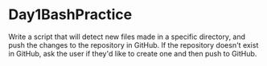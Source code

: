 # Day1BashPractice

Write a script that will detect new files made in a specific directory, and push the changes to the repository in GitHub. If the repository doesn't exist in GitHub, ask the user if they'd like to create one and then push to GitHub.
